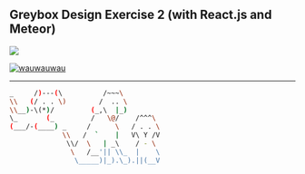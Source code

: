 ## Greybox Design Exercise 2 (with React.js and Meteor)

 ![](https://david-dm.org/dankreiger/react-meteor-graybox-exercise.svg)


 [![](https://i.imgflip.com/1aao21.gif "wauwauwau")](https://rmgb.herokuapp.com/)

***

```sh
_     /)---(\          /~~~\
\\   (/ . . \)        /  .. \
\\__)-\(*)/         (_,\  |_)
\_       (_         /   \@/    /^^^\
(___/-(____) _     /      \   / . . \
             \\   /  `    |   V\ Y /V
              \\/  \   | _\    / - \
               \   /__'|| \\_  |    \
                \_____)|_).\_).||(__V

```

